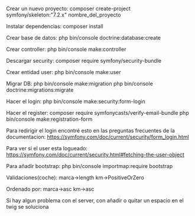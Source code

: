 Crear un nuevo proyecto:
composer create-project symfony/skeleton:"7.2.x" nombre_del_proyecto

Instalar dependencias:
composer install

Crear base de datos:
php bin/console doctrine:database:create

Crear controller:
php bin/console make:controller

Descargar security:
composer require symfony/security-bundle

Crear entidad user:
php bin/console make:user

Migrar DB:
php bin/console make:migration
php bin/console doctrine:migrations:migrate

Hacer el login:
php bin/console make:security:form-login

Hacer el register:
composer require symfonycasts/verify-email-bundle
php bin/console make:registration-form

Para redirigir el login encontré esto en las preguntas frecuentes de la documentacion:
https://symfony.com/doc/current/security/form_login.html


Para ver si el user esta logueado:
https://symfony.com/doc/current/security.html#fetching-the-user-object


Para añadir bootstrap:
php bin/console importmap:require bootstrap


Validaciones(coche):
marca->length
km->PositiveOrZero

Ordenado por:
marca->asc
km->asc

Si hay algun problema con el server, con añadir o quitar un espacio en el twig se soluciona